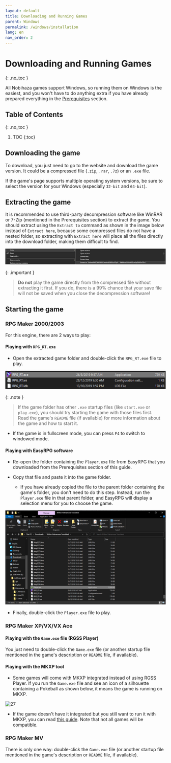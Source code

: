 ```yaml
---
layout: default
title: Downloading and Running Games
parent: Windows
permalink: /windows/installation
lang: en
nav_order: 2
---
```


# Downloading and Running Games
{: .no_toc }

All Nobihaza games support Windows, so running them on Windows is the easiest, and you won't have to do anything extra if you have already prepared everything in the [Prerequisites](./prerequisities) section.

## Table of Contents
{: .no_toc }

1. TOC
{:toc}

## Downloading the game

To download, you just need to go to the website and download the game version. It could be a compressed file (`.zip`, `.rar`, `.7z`) or an `.exe` file.

If the game's page supports multiple operating system versions, be sure to select the version for your Windows (especially `32-bit` and `64-bit`).

## Extracting the game

It is recommended to use third-party decompression software like WinRAR or 7-Zip (mentioned in the Prerequisites section) to extract the game. You should extract using the `Extract to` command as shown in the image below instead of `Extract here`, because some compressed files do not have a nested folder, so extracting with `Extract here` will place all the files directly into the download folder, making them difficult to find.

![24](images/image-23.png)

{: .important }
> **Do not** play the game directly from the compressed file without extracting it first. If you do, there is a 99% chance that your save file will not be saved when you close the decompression software!

## Starting the game

### RPG Maker 2000/2003

For this engine, there are 2 ways to play:

#### Playing with `RPG_RT.exe`

* Open the extracted game folder and double-click the `RPG_RT.exe` file to play.

![25](images/image-24.png)

{: .note }
> If the game folder has other `.exe` startup files (like `start.exe` or `play.exe`), you should try starting the game with those files first.<br>Read the game's `README` file (if available) for more information about the game and how to start it.

* If the game is in fullscreen mode, you can press `F4` to switch to windowed mode.

#### Playing with EasyRPG software

* Re-open the folder containing the `Player.exe` file from EasyRPG that you downloaded from the Prerequisites section of this guide.

* Copy that file and paste it into the game folder.
    * If you have already copied the file to the parent folder containing the game's folder, you don't need to do this step. Instead, run the `Player.exe` file in that parent folder, and EasyRPG will display a selection menu for you to choose the game.

![26](images/image-25.png)

* Finally, double-click the `Player.exe` file to play.

### RPG Maker XP/VX/VX Ace

#### Playing with the `Game.exe` file (RGSS Player)

You just need to double-click the `Game.exe` file (or another startup file mentioned in the game's description or `README` file, if available).

#### Playing with the MKXP tool

* Some games will come with MKXP integrated instead of using RGSS Player. If you run the `Game.exe` file and see an icon of a silhouette containing a Pokéball as shown below, it means the game is running on MKXP.

![27](images/image.jpg)

* If the game doesn't have it integrated but you still want to run it with MKXP, you can read [this guide](./troubleshooting#ch%E1%BA%A1y-game-rpg-maker-xpvxvx-ace-b%E1%BA%B1ng-mkxp). Note that not all games will be compatible.

### RPG Maker MV

There is only one way: double-click the `Game.exe` file (or another startup file mentioned in the game's description or `README` file, if available).
